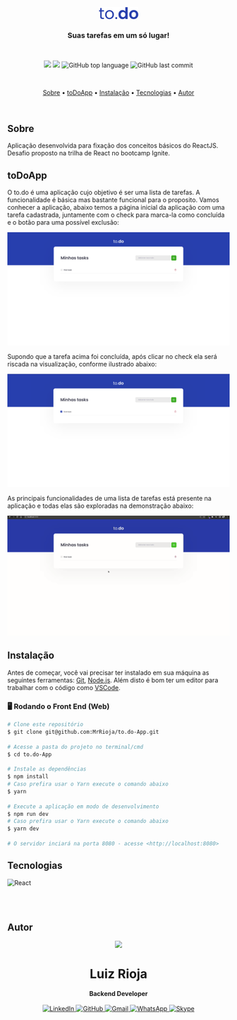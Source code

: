 <p align="center">
  <img src="./readme/logo.png" alt="Logo" />
  <br>
</p>
<h3 align="center">
  Suas tarefas em um só lugar!
</h3>

<br>

<p align="center">
  <img src="https://img.shields.io/static/v1?label=TO&message=DO&color=blueviolet&style=for-the-badge"/>
  <img src="https://img.shields.io/github/license/MrRioja/to.do-App?color=blueviolet&logo=License&style=for-the-badge"/>
  <img alt="GitHub top language" src="https://img.shields.io/github/languages/top/MrRioja/to.do-App?color=blueviolet&logo=TypeScript&logoColor=white&style=for-the-badge">
  <img alt="GitHub last commit" src="https://img.shields.io/github/last-commit/MrRioja/to.do-App?color=blueviolet&style=for-the-badge">
</p>
<br>

<p align="center">
  <a href="#sobre">Sobre</a> •
  <a href="#todoapp">toDoApp</a> •
  <a href="#instalação">Instalação</a> •
  <a href="#tecnologias">Tecnologias</a> •
  <a href="#autor">Autor</a>  
</p>

<br>

## Sobre

Aplicação desenvolvida para fixação dos conceitos básicos do ReactJS. Desafio proposto na trilha de React no bootcamp Ignite.

## toDoApp

O to.do é uma aplicação cujo objetivo é ser uma lista de tarefas. A funcionalidade é básica mas bastante funcional para o proposito. Vamos conhecer a aplicação, abaixo temos a página inicial da aplicação com uma tarefa cadastrada, juntamente com o check para marca-la como concluída e o botão para uma possível exclusão:

![Lista de tarefas](./readme/home.png)

Supondo que a tarefa acima foi concluída, após clicar no check ela será riscada na visualização, conforme ilustrado abaixo:

![Lista de tarefas com tarefa concluída](./readme/task-checked.png)

As principais funcionalidades de uma lista de tarefas está presente na aplicação e todas elas são exploradas na demonstração abaixo:

![Demonstração do funcionamento da aplicação](./readme/app-demo.gif)

## Instalação

Antes de começar, você vai precisar ter instalado em sua máquina as seguintes ferramentas:
[Git](https://git-scm.com), [Node.js](https://nodejs.org/en/).
Além disto é bom ter um editor para trabalhar com o código como [VSCode](https://code.visualstudio.com/).

### 🖥️ Rodando o Front End (Web)

```bash
# Clone este repositório
$ git clone git@github.com:MrRioja/to.do-App.git

# Acesse a pasta do projeto no terminal/cmd
$ cd to.do-App

# Instale as dependências
$ npm install
# Caso prefira usar o Yarn execute o comando abaixo
$ yarn

# Execute a aplicação em modo de desenvolvimento
$ npm run dev
# Caso prefira usar o Yarn execute o comando abaixo
$ yarn dev

# O servidor inciará na porta 8080 - acesse <http://localhost:8080>
```

## Tecnologias

<img align="left" src="https://profilinator.rishav.dev/skills-assets/react-original-wordmark.svg" alt="React" height="75" />

<br><br><br><br>

## Autor

<div align="center">
<img src="https://images.weserv.nl/?url=avatars.githubusercontent.com/u/55336456?v=4&h=100&w=100&fit=cover&mask=circle&maxage=7d" />
<h1>Luiz Rioja</h1>
<strong>Backend Developer</strong>
<br/>
<br/>

<a href="https://linkedin.com/in/luizrioja" target="_blank">
<img alt="LinkedIn" src="https://img.shields.io/badge/linkedin-%230077B5.svg?style=for-the-badge&logo=linkedin&logoColor=white"/>
</a>

<a href="https://github.com/mrrioja" target="_blank">
<img alt="GitHub" src="https://img.shields.io/badge/github-%23121011.svg?style=for-the-badge&logo=github&logoColor=white"/>
</a>

<a href="mailto:lulyrioja@gmail.com?subject=Fala%20Dev" target="_blank">
<img alt="Gmail" src="https://img.shields.io/badge/Gmail-D14836?style=for-the-badge&logo=gmail&logoColor=white" />
</a>

<a href="https://api.whatsapp.com/send?phone=5511933572652" target="_blank">
<img alt="WhatsApp" src="https://img.shields.io/badge/WhatsApp-25D366?style=for-the-badge&logo=whatsapp&logoColor=white"/>
</a>

<a href="https://join.skype.com/invite/tvBbOq03j5Uu" target="_blank">
<img alt="Skype" src="https://img.shields.io/badge/SKYPE-%2300AFF0.svg?style=for-the-badge&logo=Skype&logoColor=white"/>
</a>

<br/>
<br/>
</div>
